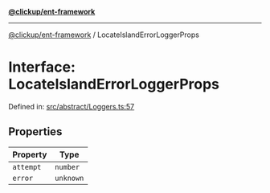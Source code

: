 [**@clickup/ent-framework**](../README.md)

***

[@clickup/ent-framework](../globals.md) / LocateIslandErrorLoggerProps

# Interface: LocateIslandErrorLoggerProps

Defined in: [src/abstract/Loggers.ts:57](https://github.com/clickup/ent-framework/blob/master/src/abstract/Loggers.ts#L57)

## Properties

| Property | Type |
| ------ | ------ |
| <a id="attempt"></a> `attempt` | `number` |
| <a id="error"></a> `error` | `unknown` |
